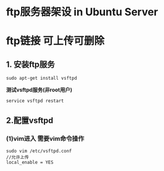 # ftp服务器架设 in Ubuntu Server
# ftp链接 可上传可删除
## 1. 安装ftp服务
    sudo apt-get install vsftpd
__测试vsftpd服务(非root用户)__

    service vsftpd restart
## 2.配置vsftpd
### (1)vim进入 需要vim命令操作
    sudo vim /etc/vsftpd.conf
    //允许上传
    local_enable = YES